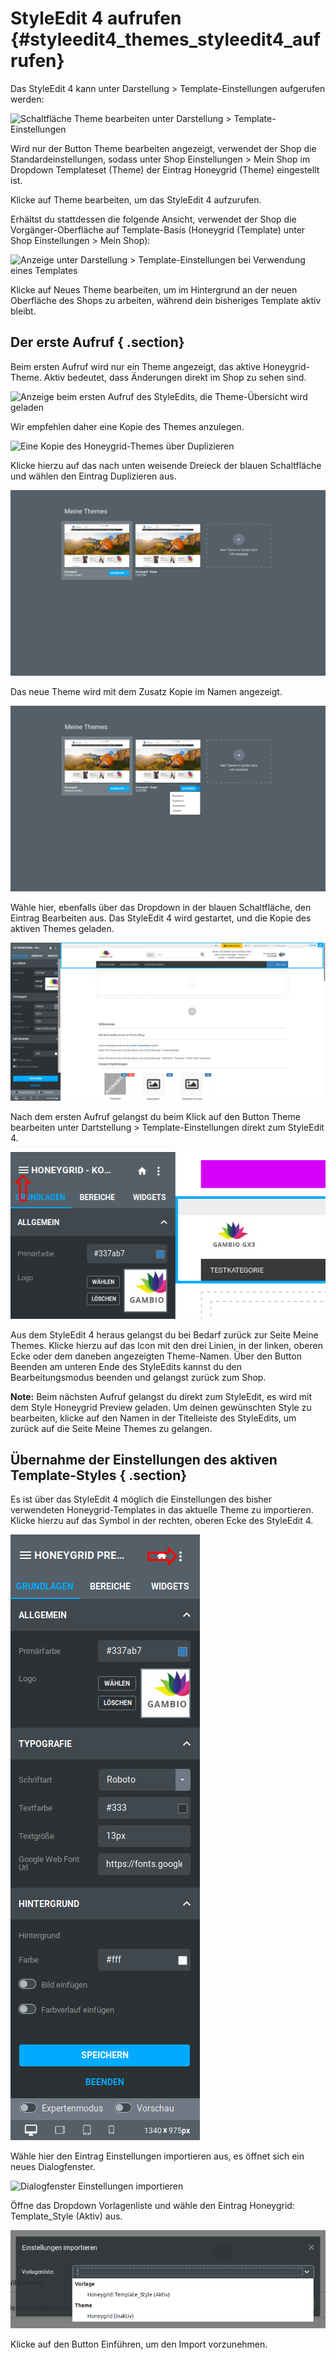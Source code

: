 # StyleEdit 4 aufrufen {#styleedit4_themes_styleedit4_aufrufen}

Das StyleEdit 4 kann unter Darstellung \> Template-Einstellungen aufgerufen werden:

![](Bilder/styleedit4/se4a_0000_template_einstellungen.png "Schaltfläche Theme bearbeiten unter
      Darstellung > Template-Einstellungen")

Wird nur der Button Theme bearbeiten angezeigt, verwendet der Shop die Standardeinstellungen, sodass unter Shop Einstellungen \> Mein Shop im Dropdown Templateset \(Theme\) der Eintrag Honeygrid \(Theme\) eingestellt ist.

Klicke auf Theme bearbeiten, um das StyleEdit 4 aufzurufen.

Erhältst du stattdessen die folgende Ansicht, verwendet der Shop die Vorgänger-Oberfläche auf Template-Basis \(Honeygrid \(Template\) unter Shop Einstellungen \> Mein Shop\):

![](Bilder/styleedit4/se4a_0000a_template_einstellungen_template.png "Anzeige unter Darstellung >
      Template-Einstellungen bei Verwendung eines Templates")

Klicke auf Neues Theme bearbeiten, um im Hintergrund an der neuen Oberfläche des Shops zu arbeiten, während dein bisheriges Template aktiv bleibt.

## Der erste Aufruf { .section}

Beim ersten Aufruf wird nur ein Theme angezeigt, das aktive Honeygrid-Theme. Aktiv bedeutet, dass Änderungen direkt im Shop zu sehen sind.

![](Bilder/styleedit4/se4a_0001_themeBearbeiten_ersterAufruf.png "Anzeige beim ersten Aufruf des StyleEdits, die Theme-Übersicht
        wird geladen")

Wir empfehlen daher eine Kopie des Themes anzulegen.

![](Bilder/styleedit4/se4_0002a_themeDuplizieren.png "Eine Kopie des Honeygrid-Themes über
        Duplizieren")

Klicke hierzu auf das nach unten weisende Dreieck der blauen Schaltfläche und wählen den Eintrag Duplizieren aus.

![](Bilder/styleedit4/se4a_0002_themeBearbeiten_duplizieren.png "Die Kopie wird neben dem Original angezeigt")

Das neue Theme wird mit dem Zusatz Kopie im Namen angezeigt.

![](Bilder/styleedit4/se4a_0003_themeBearbeiten_duplizierenAuswahl.png "Dropdown-Schaltfläche des kopierten Themes")

Wähle hier, ebenfalls über das Dropdown in der blauen Schaltfläche, den Eintrag Bearbeiten aus. Das StyleEdit 4 wird gestartet, und die Kopie des aktiven Themes geladen.

![](Bilder/styleedit4/se4a_0004_bearbeiten_emfalse.png "Das StyleEdit 4 wird mit der Kopie des Themes geladen")

Nach dem ersten Aufruf gelangst du beim Klick auf den Button Theme bearbeiten unter Dartstellung \> Template-Einstellungen direkt zum StyleEdit 4.

![](Bilder/styleedit4/se4_0005_meineThemes.png "Aufruf der Theme-Übersicht aus dem StyleEdit 4")

Aus dem StyleEdit 4 heraus gelangst du bei Bedarf zurück zur Seite Meine Themes. Klicke hierzu auf das Icon mit den drei Linien, in der linken, oberen Ecke oder dem daneben angezeigten Theme-Namen. Über den Button Beenden am unteren Ende des StyleEdits kannst du den Bearbeitungsmodus beenden und gelangst zurück zum Shop.

**Note:** Beim nächsten Aufruf gelangst du direkt zum StyleEdit, es wird mit dem Style Honeygrid Preview geladen. Um deinen gewünschten Style zu bearbeiten, klicke auf den Namen in der Titelleiste des StyleEdits, um zurück auf die Seite Meine Themes zu gelangen.

## Übernahme der Einstellungen des aktiven Template-Styles { .section}

Es ist über das StyleEdit 4 möglich die Einstellungen des bisher verwendeten Honeygrid-Templates in das aktuelle Theme zu importieren. Klicke hierzu auf das Symbol in der rechten, oberen Ecke des StyleEdit 4.

![](Bilder/styleedit4/se4_0010_einstellungenImportierenMenue.png "Aufruf der Import-Funktion des StyleEdit 4")

Wähle hier den Eintrag Einstellungen importieren aus, es öffnet sich ein neues Dialogfenster.

![](Bilder/styleedit4/se4_0008_einstellungenImportieren.png "Dialogfenster Einstellungen
        importieren")

Öffne das Dropdown Vorlagenliste und wähle den Eintrag Honeygrid: Template\_Style \(Aktiv\) aus.

![](Bilder/styleedit4/se4_0009_einstellungenImportierenAuswahl.png "Auswahl der Vorlage für den Import")

Klicke auf den Button Einführen, um den Import vorzunehmen.



